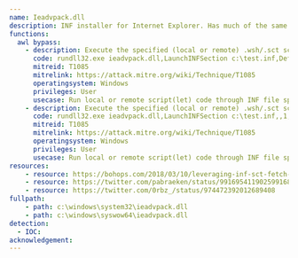 ```yaml
---
name: Ieadvpack.dll
description: INF installer for Internet Explorer. Has much of the same functionality as advpack.dll.
functions:
  awl bypass:
    - description: Execute the specified (local or remote) .wsh/.sct script with scrobj.dll in the .inf file by calling an information file directive (section name specified).
      code: rundll32.exe ieadvpack.dll,LaunchINFSection c:\test.inf,DefaultInstall_SingleUser,1,
      mitreid: T1085
      mitrelink: https://attack.mitre.org/wiki/Technique/T1085
      operatingsystem: Windows
      privileges: User
      usecase: Run local or remote script(let) code through INF file specification.
    - description: Execute the specified (local or remote) .wsh/.sct script with scrobj.dll in the .inf file by calling an information file directive (DefaultInstall section implied).
      code: rundll32.exe ieadvpack.dll,LaunchINFSection c:\test.inf,,1,
      mitreid: T1085
      mitrelink: https://attack.mitre.org/wiki/Technique/T1085
      operatingsystem: Windows
      privileges: User
      usecase: Run local or remote script(let) code through INF file specification.
resources:
    - resource: https://bohops.com/2018/03/10/leveraging-inf-sct-fetch-execute-techniques-for-bypass-evasion-persistence-part-2/
    - resource: https://twitter.com/pabraeken/status/991695411902599168
    - resource: https://twitter.com/0rbz_/status/974472392012689408
fullpath:
    - path: c:\windows\system32\ieadvpack.dll
    - path: c:\windows\syswow64\ieadvpack.dll
detection:
  - IOC: 
acknowledgement:
---
```


